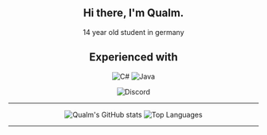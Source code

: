 <div align='center'>
<h2>Hi there, I'm Qualm.</h2>
  
<p>14 year old student in germany</p>
  
<h2>Experienced with</h2>
  
<img alt="C#" src="https://img.shields.io/badge/c%23-%23239120.svg?&style=for-the-badge&logo=c-sharp&logoColor=white"/>
<img alt="Java" src="https://img.shields.io/badge/Java-ED8B00?style=for-the-badge&logo=openjdk&logoColor=white"/>
  
<p> <img alt="Discord" src="https://img.shields.io/static/v1?style=for-the-badge&message=Qualm%233046&color=5865F2&logo=Discord&logoColor=FFFFFF&label="/> </p>
  
<hr>

![Qualm's GitHub stats](https://github-readme-stats.vercel.app/api?username=QualmOnAcid&show_icons=true&theme=dracula)
![Top Languages](https://github-readme-stats.vercel.app/api/top-langs/?username=QualmOnAcid&theme=dracula)
  
<hr>
  
</div>
